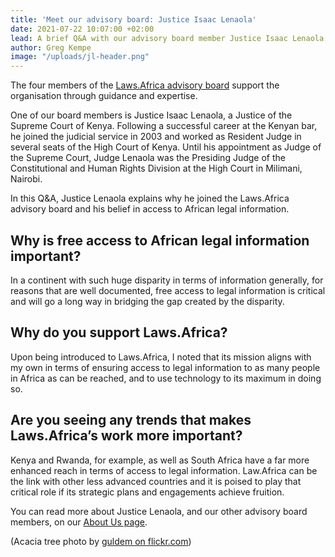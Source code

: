 ```yaml
---
title: 'Meet our advisory board: Justice Isaac Lenaola'
date: 2021-07-22 10:07:00 +02:00
lead: A brief Q&A with our advisory board member Justice Isaac Lenaola.
author: Greg Kempe
image: "/uploads/jl-header.png"
---
```


The four members of the [Laws.Africa advisory board](https://laws.africa/about#board) support the organisation through guidance and expertise.

One of our board members is Justice Isaac Lenaola, a Justice of the Supreme Court of Kenya. Following a successful career at the Kenyan bar, he joined the judicial service in 2003 and worked as Resident Judge in several seats of the High Court of Kenya. Until his appointment as Judge of the Supreme Court, Judge Lenaola was the Presiding Judge of the Constitutional and Human Rights Division at the High Court in Milimani, Nairobi.

In this Q&A, Justice Lenaola explains why he joined the Laws.Africa advisory board and his belief in access to African legal information.

## Why is free access to African legal information important?

In a continent with such huge disparity in terms of information generally, for reasons that are well documented, free access to legal information is critical and will go a long way in bridging the gap created by the disparity.

## Why do you support Laws.Africa?

Upon being introduced to Laws.Africa, I noted that its mission aligns with my own in terms of ensuring access to legal information to as many people in Africa as can be reached, and to use technology to its maximum in doing so.

## Are you seeing any trends that makes Laws.Africa’s work more important?

Kenya and Rwanda, for example, as well as South Africa have a far more enhanced reach in terms of access to legal information. Law.Africa can be the link with other less advanced countries and it is poised to play that critical role if its strategic plans and engagements achieve fruition.

You can read more about Justice Lenaola, and our other advisory board members, on our [About Us page](https://laws.africa/about#board).

\(Acacia tree photo by [guldem on flickr.com](https://www.flickr.com/photos/guldem/21028055712))
